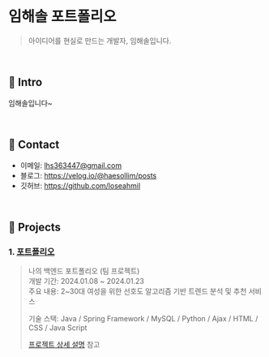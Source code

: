 # 임해솔 포트폴리오
> 아이디어를 현실로 만드는 개발자, 임해솔입니다.
</br>

## :pushpin: Intro
임해솔입니다~

</br>

## :pushpin: Contact
- 이메일: lhs363447@gmail.com
- 블로그: https://velog.io/@haesollim/posts
- 깃허브: https://github.com/loseahmil

</br>

## :pushpin: Projects
### 1. [포트폴리오](https://github.com/2023-SMHRD-IS-AI1/RepoUp)
>나의 백엔드 포트폴리오 (팀 프로젝트)  
>개발 기간: 2024.01.08 ~ 2024.01.23  
>주요 내용: 2~30대 여성을 위한 선호도 알고리즘 기반 트렌드 분석 및 추천 서비스
>
>기술 스택: Java / Spring Framework / MySQL / Python / Ajax / HTML / CSS / Java Script
>  
>[프로젝트 상세 설명](https://github.com/2023-SMHRD-IS-AI1/RepoUp) 참고
